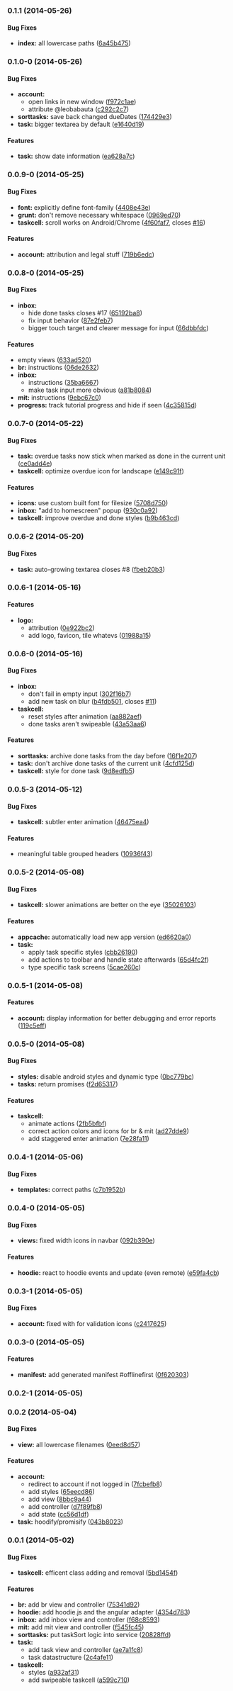 <a name="0.1.1"></a>
### 0.1.1 (2014-05-26)


#### Bug Fixes

* **index:** all lowercase paths ([6a45b475](http://github.com/boennemann/zentodone/commit/6a45b475eecf5cdb073842d931eecad5ba7b802c))


<a name="0.1.0-0"></a>
### 0.1.0-0 (2014-05-26)


#### Bug Fixes

* **account:**
  * open links in new window ([f972c1ae](http://github.com/boennemann/zentodone/commit/f972c1ae17eaf7af129ba679251b8a4fa53ce53b))
  * attribute @leobabauta ([c292c2c7](http://github.com/boennemann/zentodone/commit/c292c2c7d055d22edd06a9c992f523ff215735e4))
* **sorttasks:** save back changed dueDates ([174429e3](http://github.com/boennemann/zentodone/commit/174429e31200b01939736513ad263057fe419537))
* **task:** bigger textarea by default ([e1640d19](http://github.com/boennemann/zentodone/commit/e1640d19c122d7dd15eac1879be076f7e5c88d7e))


#### Features

* **task:** show date information ([ea628a7c](http://github.com/boennemann/zentodone/commit/ea628a7c5de7eceedbb858f8b4486ec7a627dc41))


<a name="0.0.9-0"></a>
### 0.0.9-0 (2014-05-25)


#### Bug Fixes

* **font:** explicitly define font-family ([4408e43e](http://github.com/boennemann/zentodone/commit/4408e43e9cf7faad67b692c796c4d901e4c34dba))
* **grunt:** don't remove necessary whitespace ([0969ed70](http://github.com/boennemann/zentodone/commit/0969ed7036c13503d53c4db5ad2ee9398091e42c))
* **taskcell:** scroll works on Android/Chrome ([4f60faf7](http://github.com/boennemann/zentodone/commit/4f60faf7e9013e2eca295c9d1fd625da2842a43f), closes [#16](http://github.com/boennemann/zentodone/issues/16))


#### Features

* **account:** attribution and legal stuff ([719b6edc](http://github.com/boennemann/zentodone/commit/719b6edcb3fbb0d67f5757ec4cc2b6a0a1921c6d))


<a name="0.0.8-0"></a>
### 0.0.8-0 (2014-05-25)


#### Bug Fixes

* **inbox:**
  * hide done tasks closes #17 ([65192ba8](http://github.com/boennemann/zentodone/commit/65192ba824259358677f76ace12948a9ccf1fb76))
  * fix input behavior ([87e2feb7](http://github.com/boennemann/zentodone/commit/87e2feb7d85b447603a028a69b05d862fffa49ba))
  * bigger touch target and clearer message for input ([66dbbfdc](http://github.com/boennemann/zentodone/commit/66dbbfdc95ac8926fb9cf92f3042ac4b1c75268e))


#### Features

* empty views ([633ad520](http://github.com/boennemann/zentodone/commit/633ad520b08f50a0f20f09168a7699f99e7e986b))
* **br:** instructions ([06de2632](http://github.com/boennemann/zentodone/commit/06de2632e05b42a232c4c6264d2237499090461e))
* **inbox:**
  * instructions ([35ba6667](http://github.com/boennemann/zentodone/commit/35ba666725f3ddec4aadc0928beefb2a5931e251))
  * make task input more obvious ([a81b8084](http://github.com/boennemann/zentodone/commit/a81b8084c6ce3b0e816732a60991f248c300d188))
* **mit:** instructions ([9ebc67c0](http://github.com/boennemann/zentodone/commit/9ebc67c0a9cfbabf09576ec04ce10d7563c08f32))
* **progress:** track tutorial progress and hide if seen ([4c35815d](http://github.com/boennemann/zentodone/commit/4c35815dec2412aba3e9472b588c21e12f52482c))


<a name="0.0.7-0"></a>
### 0.0.7-0 (2014-05-22)


#### Bug Fixes

* **task:** overdue tasks now stick when marked as done in the current unit ([ce0add4e](http://github.com/boennemann/zentodone/commit/ce0add4eddde419177225c89893da81edee2aee3))
* **taskcell:** optimize overdue icon for landscape ([e149c91f](http://github.com/boennemann/zentodone/commit/e149c91ff1da8eace18e3653558d1fec4403e7bf))


#### Features

* **icons:** use custom built font for filesize ([5708d750](http://github.com/boennemann/zentodone/commit/5708d75098ad16717618f05f46d94e4b432bfdcc))
* **inbox:** "add to homescreen" popup ([930c0a92](http://github.com/boennemann/zentodone/commit/930c0a928280d58e3e365a2c28aca75a24824434))
* **taskcell:** improve overdue and done styles ([b9b463cd](http://github.com/boennemann/zentodone/commit/b9b463cd785cf6370aef9a51b1180a5047351a6d))


<a name="0.0.6-2"></a>
### 0.0.6-2 (2014-05-20)


#### Bug Fixes

* **task:** auto-growing textarea closes #8 ([fbeb20b3](http://github.com/boennemann/zentodone/commit/fbeb20b3f936d677ca5872388218d6419cc2a818))


<a name="0.0.6-1"></a>
### 0.0.6-1 (2014-05-16)


#### Features

* **logo:**
  * attribution ([0e922bc2](http://github.com/boennemann/zentodone/commit/0e922bc29808fa40b3aed5a9a82d4154c28f248e))
  * add logo, favicon, tile whatevs ([01988a15](http://github.com/boennemann/zentodone/commit/01988a1507b61c4a68f0e136459956eba3e4f4a8))


<a name="0.0.6-0"></a>
### 0.0.6-0 (2014-05-16)


#### Bug Fixes

* **inbox:**
  * don't fail in empty input ([302f16b7](http://github.com/boennemann/zentodone/commit/302f16b75b8c686e8ba937251f1cbe7e840a574e))
  * add new task on blur ([b4fdb501](http://github.com/boennemann/zentodone/commit/b4fdb501da7baa6a0ab2f05930765545ab3c1044), closes [#11](http://github.com/boennemann/zentodone/issues/11))
* **taskcell:**
  * reset styles after animation ([aa882aef](http://github.com/boennemann/zentodone/commit/aa882aef1d964270bd64940392f839c2c28ef174))
  * done tasks aren't swipeable ([43a53aa6](http://github.com/boennemann/zentodone/commit/43a53aa66262fa69b622b1c778dee96df926bc8b))


#### Features

* **sorttasks:** archive done tasks from the day before ([16f1e207](http://github.com/boennemann/zentodone/commit/16f1e207149e2b292965e8342c2094f5ae365fc9))
* **task:** don't archive done tasks of the current unit ([4cfd125d](http://github.com/boennemann/zentodone/commit/4cfd125ddad58227c9170d0fa1933f229634b631))
* **taskcell:** style for done task ([9d8edfb5](http://github.com/boennemann/zentodone/commit/9d8edfb5ad3c263f022948afcf5a69f1521b2ec0))


<a name="0.0.5-3"></a>
### 0.0.5-3 (2014-05-12)


#### Bug Fixes

* **taskcell:** subtler enter animation ([46475ea4](http://github.com/boennemann/zentodone/commit/46475ea4b88f0bab658e81cd6cbefcf5e169b674))


#### Features

* meaningful table grouped headers ([10936f43](http://github.com/boennemann/zentodone/commit/10936f43bd5da358d03e137cde02fef6bb45d016))


<a name="0.0.5-2"></a>
### 0.0.5-2 (2014-05-08)


#### Bug Fixes

* **taskcell:** slower animations are better on the eye ([35026103](http://github.com/boennemann/zentodone/commit/35026103beb8a6e83a46ba9b56856c08a2436f8e))


#### Features

* **appcache:** automatically load new app version ([ed6620a0](http://github.com/boennemann/zentodone/commit/ed6620a000c493ceda878a7ef39aa0f48bc1f418))
* **task:**
  * apply task specific styles ([cbb26190](http://github.com/boennemann/zentodone/commit/cbb26190d59a4e1e143e7c12fdb3690e17263404))
  * add actions to toolbar and handle state afterwards ([65d4fc2f](http://github.com/boennemann/zentodone/commit/65d4fc2fc906eb83028cbf98d39a58ab96e23d04))
  * type specific task screens ([5cae260c](http://github.com/boennemann/zentodone/commit/5cae260cc1e6092dd1c323980a2925a5796bed49))


<a name="0.0.5-1"></a>
### 0.0.5-1 (2014-05-08)


#### Features

* **account:** display information for better debugging and error reports ([119c5eff](http://github.com/boennemann/zentodone/commit/119c5effa36a665565ae771a99107e72c50b3495))


<a name="0.0.5-0"></a>
### 0.0.5-0 (2014-05-08)


#### Bug Fixes

* **styles:** disable android styles and dynamic type ([0bc779bc](http://github.com/boennemann/zentodone/commit/0bc779bc843c593ac05d7fc9ba46212779e9e843))
* **tasks:** return promises ([f2d65317](http://github.com/boennemann/zentodone/commit/f2d6531716dd771b62fb80379fd24754bdb78d13))


#### Features

* **taskcell:**
  * animate actions ([2fb5bfbf](http://github.com/boennemann/zentodone/commit/2fb5bfbfe9d8e4b5a88485931a37130e3989d3e3))
  * correct action colors and icons for br & mit ([ad27dde9](http://github.com/boennemann/zentodone/commit/ad27dde9e8f30f10ec817e2f8384996aeb45b328))
  * add staggered enter animation ([7e28fa11](http://github.com/boennemann/zentodone/commit/7e28fa11f68c3e5bb8bcfe02091839050f70cc03))


<a name="0.0.4-1"></a>
### 0.0.4-1 (2014-05-06)


#### Bug Fixes

* **templates:** correct paths ([c7b1952b](http://github.com/boennemann/zentodone/commit/c7b1952b68837893ccede596f6d5cd230f2ab3e4))


<a name="0.0.4-0"></a>
### 0.0.4-0 (2014-05-05)


#### Bug Fixes

* **views:** fixed width icons in navbar ([092b390e](http://github.com/boennemann/zentodone/commit/092b390ee118c7900ae140762c31b004bf4fb08e))


#### Features

* **hoodie:** react to hoodie events and update (even remote) ([e59fa4cb](http://github.com/boennemann/zentodone/commit/e59fa4cb02df5ef9b21df59827443209dbe84372))


<a name="0.0.3-1"></a>
### 0.0.3-1 (2014-05-05)


#### Bug Fixes

* **account:** fixed with for validation icons ([c2417625](http://github.com/boennemann/zentodone/commit/c2417625416377f8d860e97c7f2d5e15d50774d0))


<a name="0.0.3-0"></a>
### 0.0.3-0 (2014-05-05)


#### Features

* **manifest:** add generated manifest #offlinefirst ([0f620303](http://github.com/boennemann/zentodone/commit/0f62030375e6aaf468efde8918943b902bef1926))


<a name="0.0.2-1"></a>
### 0.0.2-1 (2014-05-05)


<a name="0.0.2"></a>
### 0.0.2 (2014-05-04)


#### Bug Fixes

* **view:** all lowercase filenames ([0eed8d57](http://github.com/boennemann/zentodone/commit/0eed8d5743fd8527ee9c0e121e42f67e61c9ac91))


#### Features

* **account:**
  * redirect to account if not logged in ([7fcbefb8](http://github.com/boennemann/zentodone/commit/7fcbefb828bf915d31eadc5ef3e34c9e77482646))
  * add styles ([65eecd86](http://github.com/boennemann/zentodone/commit/65eecd865be410b93f9c3f1b09c84bd5fac2ef91))
  * add view ([8bbc9a44](http://github.com/boennemann/zentodone/commit/8bbc9a4450bde4420cbe5309f3f5f298fd700313))
  * add controller ([d7f89fb8](http://github.com/boennemann/zentodone/commit/d7f89fb88f6c053520906c3549d40b4192532801))
  * add state ([cc56d1df](http://github.com/boennemann/zentodone/commit/cc56d1df9b3c03aecc0e5f27c8525648b9f5af24))
* **task:** hoodify/promisify ([043b8023](http://github.com/boennemann/zentodone/commit/043b802374cce8f1422385eb3402770662d7df0a))


<a name="0.0.1"></a>
### 0.0.1 (2014-05-02)


#### Bug Fixes

* **taskcell:** efficent class adding and removal ([5bd1454f](http://github.com/boennemann/zentodone/commit/5bd1454fa4f075ccfeacb39f32a1fe0206052787))


#### Features

* **br:** add br view and controller ([75341d92](http://github.com/boennemann/zentodone/commit/75341d9276a94c2fcb626aa839e9ef23f89453e1))
* **hoodie:** add hoodie.js and the angular adapter ([4354d783](http://github.com/boennemann/zentodone/commit/4354d783554701d1560bada45347c3c982aebd0d))
* **inbox:** add inbox view and controller ([f68c8593](http://github.com/boennemann/zentodone/commit/f68c8593823e790487c611798963e89e41b645f4))
* **mit:** add mit view and controller ([f545fc45](http://github.com/boennemann/zentodone/commit/f545fc458d2d9bb6978307325b65a4e10cc3f5a8))
* **sorttasks:** put taskSort logic into service ([20828ffd](http://github.com/boennemann/zentodone/commit/20828ffd35c7ab29e67b4b7164d85cffeadad3b9))
* **task:**
  * add task view and controller ([ae7a1fc8](http://github.com/boennemann/zentodone/commit/ae7a1fc8bf7a89364f28e09c2b65a3eccfc9cda8))
  * task datastructure ([2c4afe11](http://github.com/boennemann/zentodone/commit/2c4afe11e23ee873b2593270390502a25758fe18))
* **taskcell:**
  * styles ([a932af31](http://github.com/boennemann/zentodone/commit/a932af311964feacf69d764a8a25e1be9c738a22))
  * add swipeable taskcell ([a599c710](http://github.com/boennemann/zentodone/commit/a599c71050c693823afe9680ccd3f22a3ca2e074))


